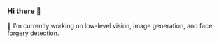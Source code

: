 ### Hi there 👋

<!--
**ZhendongWang6/ZhendongWang6** is a ✨ _special_ ✨ repository because its `README.md` (this file) appears on your GitHub profile.

Here are some ideas to get you started:

- 🔭 I’m currently working on ...
- 🌱 I’m currently learning ...
- 👯 I’m looking to collaborate on ...
- 🤔 I’m looking for help with ...
- 💬 Ask me about ...
- 📫 How to reach me: ...
- 😄 Pronouns: ...
- ⚡ Fun fact: ...
-->
🔭 I’m currently working on low-level vision, image generation, and face forgery detection.

<!-- [![Zhendong Wang's GitHub stats](https://github-readme-stats.vercel.app/api?username=ZhendongWang6&show_icons=true&include_all_commits=true)](https://github.com/anuraghazra/github-readme-stats) -->
